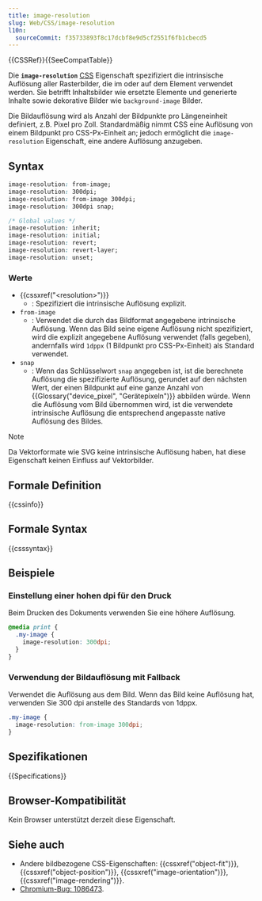 ```yaml
---
title: image-resolution
slug: Web/CSS/image-resolution
l10n:
  sourceCommit: f35733893f8c17dcbf8e9d5cf2551f6fb1cbecd5
---
```


{{CSSRef}}{{SeeCompatTable}}

Die **`image-resolution`** [CSS](/de/docs/Web/CSS) Eigenschaft spezifiziert die intrinsische Auflösung aller Rasterbilder, die im oder auf dem Element verwendet werden. Sie betrifft Inhaltsbilder wie ersetzte Elemente und generierte Inhalte sowie dekorative Bilder wie `background-image` Bilder.

Die Bildauflösung wird als Anzahl der Bildpunkte pro Längeneinheit definiert, z.B. Pixel pro Zoll. Standardmäßig nimmt CSS eine Auflösung von einem Bildpunkt pro CSS-Px-Einheit an; jedoch ermöglicht die `image-resolution` Eigenschaft, eine andere Auflösung anzugeben.

## Syntax

```css
image-resolution: from-image;
image-resolution: 300dpi;
image-resolution: from-image 300dpi;
image-resolution: 300dpi snap;

/* Global values */
image-resolution: inherit;
image-resolution: initial;
image-resolution: revert;
image-resolution: revert-layer;
image-resolution: unset;
```

### Werte

- {{cssxref("&lt;resolution&gt;")}}
  - : Spezifiziert die intrinsische Auflösung explizit.
- `from-image`
  - : Verwendet die durch das Bildformat angegebene intrinsische Auflösung. Wenn das Bild seine eigene Auflösung nicht spezifiziert, wird die explizit angegebene Auflösung verwendet (falls gegeben), andernfalls wird `1dppx` (1 Bildpunkt pro CSS-Px-Einheit) als Standard verwendet.
- `snap`
  - : Wenn das Schlüsselwort `snap` angegeben ist, ist die berechnete Auflösung die spezifizierte Auflösung, gerundet auf den nächsten Wert, der einen Bildpunkt auf eine ganze Anzahl von {{Glossary("device_pixel", "Gerätepixeln")}} abbilden würde. Wenn die Auflösung vom Bild übernommen wird, ist die verwendete intrinsische Auflösung die entsprechend angepasste native Auflösung des Bildes.

> [!NOTE]
> Da Vektorformate wie SVG keine intrinsische Auflösung haben, hat diese Eigenschaft keinen Einfluss auf Vektorbilder.

## Formale Definition

{{cssinfo}}

## Formale Syntax

{{csssyntax}}

## Beispiele

### Einstellung einer hohen dpi für den Druck

Beim Drucken des Dokuments verwenden Sie eine höhere Auflösung.

```css
@media print {
  .my-image {
    image-resolution: 300dpi;
  }
}
```

### Verwendung der Bildauflösung mit Fallback

Verwendet die Auflösung aus dem Bild. Wenn das Bild keine Auflösung hat, verwenden Sie 300 dpi anstelle des Standards von 1dppx.

```css
.my-image {
  image-resolution: from-image 300dpi;
}
```

## Spezifikationen

{{Specifications}}

## Browser-Kompatibilität

Kein Browser unterstützt derzeit diese Eigenschaft.

## Siehe auch

- Andere bildbezogene CSS-Eigenschaften: {{cssxref("object-fit")}}, {{cssxref("object-position")}}, {{cssxref("image-orientation")}}, {{cssxref("image-rendering")}}.
- [Chromium-Bug: 1086473](https://crbug.com/1086473).
